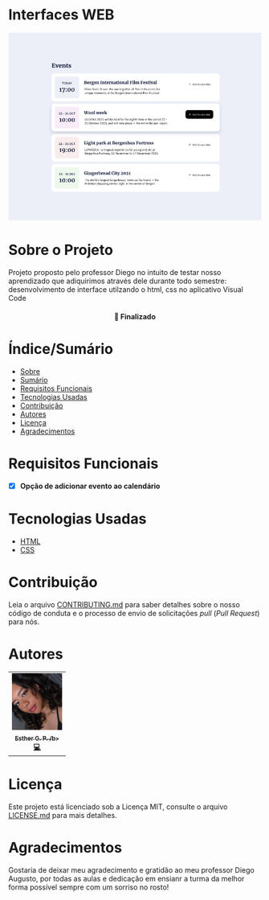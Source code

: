 # Interfaces WEB 


![Capa do Projeto](./eventos.png)

# Sobre o Projeto

Projeto proposto pelo professor Diego no intuito de testar nosso aprendizado que adiquirimos através dele durante todo semestre: desenvolvimento de interface utilzando o html, css no aplicativo Visual Code

<h4 align="center"> 
	🚧  Finalizado
</h4>

# Índice/Sumário

* [Sobre](#sobre-o-projeto)
* [Sumário](#índice/sumário)
* [Requisitos Funcionais](#requisitos-funcionais)
* [Tecnologias Usadas](#tecnologias-usadas)
* [Contribuição](#contribuição)
* [Autores](#autores)
* [Licença](#licença)
* [Agradecimentos](#agradecimentos)


# Requisitos Funcionais 

- [x] **Opção de adicionar evento ao calendário**

# Tecnologias Usadas

- [HTML](https://developer.mozilla.org/pt-BR/docs/Web/HTML)
- [CSS](https://developer.mozilla.org/pt-BR/docs/Web/CSS)

# Contribuição

Leia o arquivo [CONTRIBUTING.md](CONTRIBUTING.md) para saber detalhes sobre o nosso código de conduta e o processo de envio de solicitações *pull* (*Pull Request*) para nós.

# Autores

<table>
  <tbody>
    <tr>
    <td align="center">
	  	<a href="https://kentcdodds.com">
			<img src="./esther.png" width="100px;" alt="Esther Paula"/>
			<br />
			<sub><b>Esther G. P. /b></sub>
		</a>
		<br />
		<a href="https://github.com/testing-library/react-testing-library/commits?author=kentcdodds" title="Code">💻</a>
	</td>
    </tr>
	</tbody>
<table>

# Licença

Este projeto está licenciado sob a Licença MIT,  consulte o arquivo [LICENSE.md](LICENSE.md) para mais detalhes.

# Agradecimentos

Gostaria de deixar meu agradecimento e gratidão ao meu professor Diego Augusto, por todas as aulas e dedicação em ensianr a turma da melhor forma possível sempre com um sorriso no rosto! 
